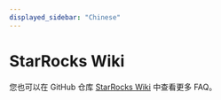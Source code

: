 ```yaml
---
displayed_sidebar: "Chinese"
---
```


# StarRocks Wiki

您也可以在 GitHub 仓库 [StarRocks Wiki](https://github.com/StarRocks/starrocks/wiki) 中查看更多 FAQ。
